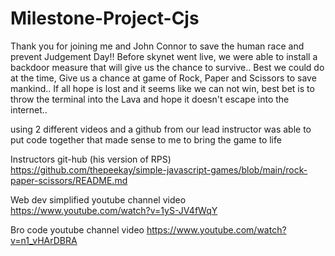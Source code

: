 # Milestone-Project-Cjs

Thank you for joining me and John Connor to save the human race and prevent Judgement Day!!
Before skynet went live, we were able to install a backdoor measure that will give us the chance to survive.. Best we could do at the time, Give us a chance at game of Rock, Paper and Scissors
to save mankind.. If all hope is lost and it seems like we can not win, best bet is to throw the terminal into the Lava and hope it doesn't escape into the internet..

using 2 different videos and a github from our lead instructor was able to put code together that made sense to me to bring the game to life

Instructors git-hub (his version of RPS) https://github.com/thepeekay/simple-javascript-games/blob/main/rock-paper-scissors/README.md

Web dev simplified youtube channel video https://www.youtube.com/watch?v=1yS-JV4fWqY

Bro code youtube channel video https://www.youtube.com/watch?v=n1_vHArDBRA
